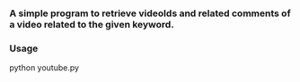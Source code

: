###	A simple program to retrieve videoIds and related comments of a video related to the given keyword.

###	Usage



python youtube.py